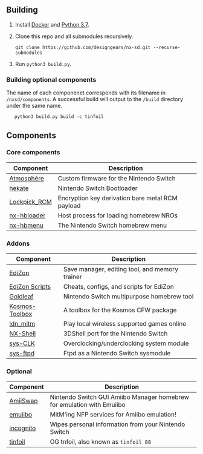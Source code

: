 ## Building

1. Install [Docker](https://hub.docker.com/search/?type=edition&offering=community) and [Python 3.7](https://www.python.org/downloads/).

2. Clone this repo and all submodules recursively.

       git clone https://github.com/designgears/nx-sd.git --recurse-submodules

3. Run `python3 build.py`.

### Building optional components

The name of each componenet corresponds with its filename in `/nxsd/components`. A successful build will output to the `/build` directory under the same name.

       python3 build.py build -c tinfoil

## Components

### Core components

| Component                                                 | Description |
| --------------------------------------------------------- | ----------- |
| [Atmosphère](https://github.com/Atmosphere-NX/Atmosphere) | Custom firmware for the Nintendo Switch |
| [hekate](https://github.com/Joonie86/hekate)                | Nintendo Switch Bootloader |
| [Lockpick_RCM](https://github.com/shchmue/Lockpick_RCM)   | Encryption key derivation bare metal RCM payload |
| [nx-hbloader](https://github.com/switchbrew/nx-hbloader)  | Host process for loading homebrew NROs |
| [nx-hbmenu](https://github.com/switchbrew/nx-hbmenu)      | The Nintendo Switch homebrew menu |

### Addons

| Component                                                 | Description |
| --------------------------------------------------------- | ----------- |
| [EdiZon](https://github.com/WerWolv/EdiZon)               | Save manager, editing tool, and memory trainer |
| [EdiZon Scripts](https://github.com/WerWolv/EdiZon_CheatsConfigsAndScripts) | Cheats, configs, and scripts for EdiZon |
| [Goldleaf](https://github.com/XorTroll/Goldleaf)          | Nintendo Switch multipurpose homebrew tool |
| [Kosmos-Toolbox](https://github.com/designgears/Kosmos-Toolbox)  | A toolbox for the Kosmos CFW package |
| [ldn_mitm](https://github.com/spacemeowx2/ldn_mitm)       | Play local wireless supported games online |
| [NX-Shell](https://github.com/joel16/NX-Shell)            | 3DShell port for the Nintendo Switch |
| [sys-CLK](https://github.com/retronx-team/sys-clk)        | Overclocking/underclocking system module |
| [sys-ftpd](https://github.com/designgears/sys-ftpd)       | Ftpd as a Nintendo Switch sysmodule |

### Optional

| Component                                                 | Description |
| --------------------------------------------------------- | ----------- |
| [AmiiSwap](https://github.com/FuryBaguette/AmiiSwap)      | Nintendo Switch GUI Amiibo Manager homebrew for emulation with Emuiibo |
| [emuiibo](https://github.com/XorTroll/emuiibo)            | MitM'ing NFP services for Amiibo emulation! |
| [incognito](https://github.com/blawar/incognito)          | Wipes personal information from your Nintendo Switch |
| [tinfoil](https://github.com/Adubbz/Tinfoil)              | OG tnfoil, also known as `tinfoil 88` |
